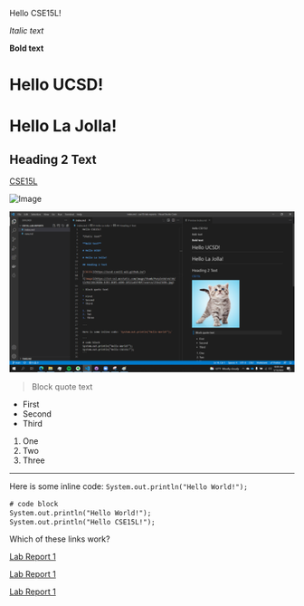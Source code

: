 Hello CSE15L! 

*Italic text*

**Bold text**

# Hello UCSD!

# Hello La Jolla!

## Heading 2 Text

[CSE15L](https://ucsd-cse15l-w22.github.io/)

![Image](https://is3-ssl.mzstatic.com/image/thumb/Purple18/v4/28/13/02/2813028e-b3b5-8605-e890-10521a6974bf/source/256x256bb.jpg)

![Image](./screenshot.png)

> Block quote text

* First 
* Second 
* Third 

1. One
2. Two
3. Three

---

Here is some inline code: `System.out.println("Hello World!");` 

```
# code block
System.out.println("Hello World!");
System.out.println("Hello CSE15L!");
```

Which of these links work?

[Lab Report 1](lab-report-1-week-2.html)

[Lab Report 1](https://atruong39.github.io/lab-report-1-week-2/lab-report-1-week-2.html)


[Lab Report 1](./lab-report-1-week-2.html)
